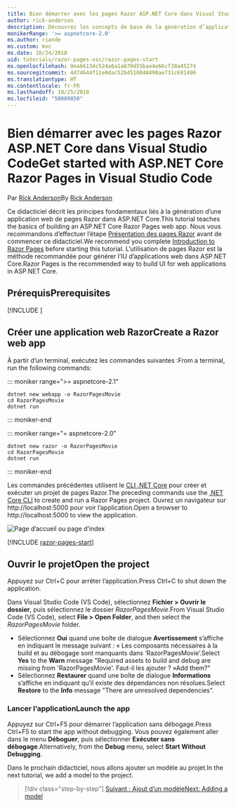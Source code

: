 ```yaml
---
title: Bien démarrer avec les pages Razor ASP.NET Core dans Visual Studio Code
author: rick-anderson
description: Découvrez les concepts de base de la génération d’applications web de pages Razor ASP.NET Core avec Visual Studio Code.
monikerRange: '>= aspnetcore-2.0'
ms.author: riande
ms.custom: mvc
ms.date: 10/24/2018
uid: tutorials/razor-pages-vsc/razor-pages-start
ms.openlocfilehash: 9ea66134c524a6a1a670d55bae4e66cf38a45274
ms.sourcegitcommit: 4d74644f11e0dac52b4510048490ae731c691496
ms.translationtype: HT
ms.contentlocale: fr-FR
ms.lasthandoff: 10/25/2018
ms.locfileid: "50089850"
---
```

# <a name="get-started-with-aspnet-core-razor-pages-in-visual-studio-code"></a><span data-ttu-id="1f0d9-103">Bien démarrer avec les pages Razor ASP.NET Core dans Visual Studio Code</span><span class="sxs-lookup"><span data-stu-id="1f0d9-103">Get started with ASP.NET Core Razor Pages in Visual Studio Code</span></span>

<span data-ttu-id="1f0d9-104">Par [Rick Anderson](https://twitter.com/RickAndMSFT)</span><span class="sxs-lookup"><span data-stu-id="1f0d9-104">By [Rick Anderson](https://twitter.com/RickAndMSFT)</span></span>

<span data-ttu-id="1f0d9-105">Ce didacticiel décrit les principes fondamentaux liés à la génération d’une application web de pages Razor dans ASP.NET Core.</span><span class="sxs-lookup"><span data-stu-id="1f0d9-105">This tutorial teaches the basics of building an ASP.NET Core Razor Pages web app.</span></span> <span data-ttu-id="1f0d9-106">Nous vous recommandons d’effectuer l’étape [Présentation des pages Razor](xref:razor-pages/index) avant de commencer ce didacticiel.</span><span class="sxs-lookup"><span data-stu-id="1f0d9-106">We recommend you complete [Introduction to Razor Pages](xref:razor-pages/index) before starting this tutorial.</span></span> <span data-ttu-id="1f0d9-107">L’utilisation de pages Razor est la méthode recommandée pour générer l’IU d’applications web dans ASP.NET Core.</span><span class="sxs-lookup"><span data-stu-id="1f0d9-107">Razor Pages is the recommended way to build UI for web applications in ASP.NET Core.</span></span>

## <a name="prerequisites"></a><span data-ttu-id="1f0d9-108">Prérequis</span><span class="sxs-lookup"><span data-stu-id="1f0d9-108">Prerequisites</span></span>

[!INCLUDE [](~/includes/net-core-prereqs-vscode.md)]

## <a name="create-a-razor-web-app"></a><span data-ttu-id="1f0d9-109">Créer une application web Razor</span><span class="sxs-lookup"><span data-stu-id="1f0d9-109">Create a Razor web app</span></span>

<span data-ttu-id="1f0d9-110">À partir d’un terminal, exécutez les commandes suivantes :</span><span class="sxs-lookup"><span data-stu-id="1f0d9-110">From a terminal, run the following commands:</span></span>

::: moniker range=">= aspnetcore-2.1"

```console
dotnet new webapp -o RazorPagesMovie
cd RazorPagesMovie
dotnet run
```

::: moniker-end

::: moniker range="= aspnetcore-2.0"

```console
dotnet new razor -o RazorPagesMovie
cd RazorPagesMovie
dotnet run
```

::: moniker-end

<span data-ttu-id="1f0d9-111">Les commandes précédentes utilisent le [CLI .NET Core](/dotnet/core/tools/dotnet) pour créer et exécuter un projet de pages Razor.</span><span class="sxs-lookup"><span data-stu-id="1f0d9-111">The preceding commands use the [.NET Core CLI](/dotnet/core/tools/dotnet) to create and run a Razor Pages project.</span></span> <span data-ttu-id="1f0d9-112">Ouvrez un navigateur sur http://localhost:5000 pour voir l’application.</span><span class="sxs-lookup"><span data-stu-id="1f0d9-112">Open a browser to http://localhost:5000 to view the application.</span></span>

![Page d’accueil ou page d’index](../razor-pages/razor-pages-start/_static/home.png)

[!INCLUDE [razor-pages-start](../../includes/RP/razor-pages-start.md)]

## <a name="open-the-project"></a><span data-ttu-id="1f0d9-114">Ouvrir le projet</span><span class="sxs-lookup"><span data-stu-id="1f0d9-114">Open the project</span></span>

<span data-ttu-id="1f0d9-115">Appuyez sur Ctrl+C pour arrêter l’application.</span><span class="sxs-lookup"><span data-stu-id="1f0d9-115">Press Ctrl+C to shut down the application.</span></span>

<span data-ttu-id="1f0d9-116">Dans Visual Studio Code (VS Code), sélectionnez **Fichier > Ouvrir le dossier**, puis sélectionnez le dossier *RazorPagesMovie*.</span><span class="sxs-lookup"><span data-stu-id="1f0d9-116">From Visual Studio Code (VS Code), select **File > Open Folder**, and then select the *RazorPagesMovie* folder.</span></span>

- <span data-ttu-id="1f0d9-117">Sélectionnez **Oui** quand une boîte de dialogue **Avertissement** s’affiche en indiquant le message suivant : « Les composants nécessaires à la build et au débogage sont manquants dans ‘RazorPagesMovie’.</span><span class="sxs-lookup"><span data-stu-id="1f0d9-117">Select **Yes** to the **Warn** message "Required assets to build and debug are missing from 'RazorPagesMovie'.</span></span> <span data-ttu-id="1f0d9-118">Faut-il les ajouter ? »</span><span class="sxs-lookup"><span data-stu-id="1f0d9-118">Add them?"</span></span>
- <span data-ttu-id="1f0d9-119">Sélectionnez **Restaurer** quand une boîte de dialogue **Informations** s’affiche en indiquant qu’il existe des dépendances non résolues.</span><span class="sxs-lookup"><span data-stu-id="1f0d9-119">Select **Restore** to the **Info** message "There are unresolved dependencies".</span></span>

### <a name="launch-the-app"></a><span data-ttu-id="1f0d9-120">Lancer l’application</span><span class="sxs-lookup"><span data-stu-id="1f0d9-120">Launch the app</span></span>

<span data-ttu-id="1f0d9-121">Appuyez sur Ctrl+F5 pour démarrer l’application sans débogage.</span><span class="sxs-lookup"><span data-stu-id="1f0d9-121">Press Ctrl+F5 to start the app without debugging.</span></span> <span data-ttu-id="1f0d9-122">Vous pouvez également aller dans le menu **Déboguer**, puis sélectionner **Exécuter sans débogage**.</span><span class="sxs-lookup"><span data-stu-id="1f0d9-122">Alternatively, from the **Debug** menu, select **Start Without Debugging**.</span></span>

<span data-ttu-id="1f0d9-123">Dans le prochain didacticiel, nous allons ajouter un modèle au projet.</span><span class="sxs-lookup"><span data-stu-id="1f0d9-123">In the next tutorial, we add a model to the project.</span></span> 

> [!div class="step-by-step"]
> [<span data-ttu-id="1f0d9-124">Suivant : Ajout d’un modèle</span><span class="sxs-lookup"><span data-stu-id="1f0d9-124">Next: Adding a model</span></span>](xref:tutorials/razor-pages-vsc/model)  

